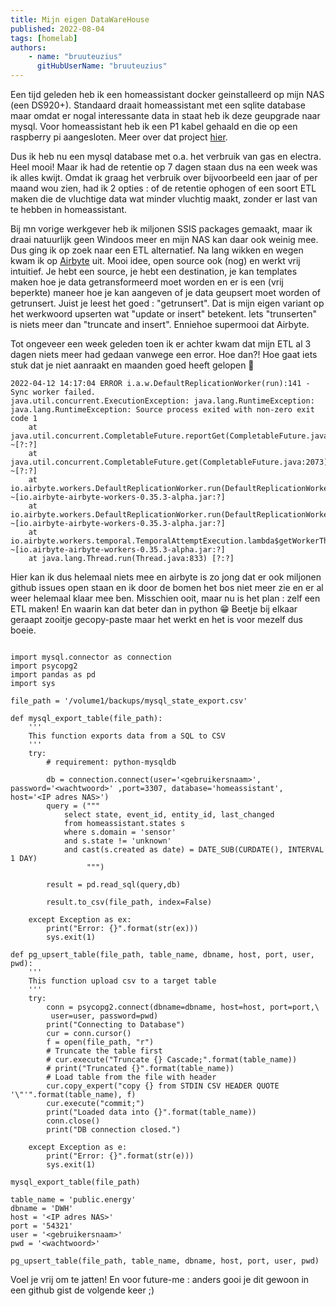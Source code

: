 ```yaml
---
title: Mijn eigen DataWareHouse
published: 2022-08-04
tags: [homelab]
authors: 
    - name: "bruuteuzius"
      gitHubUserName: "bruuteuzius"
---
```


Een tijd geleden heb ik een homeassistant docker geinstalleerd op mijn NAS (een DS920+). Standaard draait homeassistant met een sqlite database maar omdat er nogal interessante data in staat heb ik deze geupgrade naar mysql. Voor homeassistant heb ik een P1 kabel gehaald en die op een raspberry pi aangesloten. Meer over dat project [hier](https://bruuteuziusbuilds.wordpress.com/2021/03/22/inzicht-in-stroom-en-gas-verbruik/).

Dus ik heb nu een mysql database met o.a. het verbruik van gas en electra. Heel mooi! Maar ik had de retentie op 7 dagen staan dus na een week was ik alles kwijt. Omdat ik graag het verbruik over bijvoorbeeld een jaar of per maand wou zien, had ik 2 opties : of de retentie ophogen of een soort ETL maken die de vluchtige data wat minder vluchtig maakt, zonder er last van te hebben in homeassistant.

Bij mn vorige werkgever heb ik miljonen SSIS packages gemaakt, maar ik draai natuurlijk geen Windoos meer en mijn NAS kan daar ook weinig mee. Dus ging ik op zoek naar een ETL alternatief. Na lang wikken en wegen kwam ik op [Airbyte](https://airbyte.com/) uit. Mooi idee, open source ook (nog) en werkt vrij intuitief. Je hebt een source, je hebt een destination, je kan templates maken hoe je data getransformeerd moet worden en er is een (vrij beperkte) maneer hoe je kan aangeven of je data geupsert moet worden of getrunsert. Juist je leest het goed : "getrunsert". Dat is mijn eigen variant op het werkwoord upserten wat "update or insert" betekent. Iets "trunserten" is niets meer dan "truncate and insert". Enniehoe supermooi dat Airbyte.

Tot ongeveer een week geleden toen ik er achter kwam dat mijn ETL al 3 dagen niets meer had gedaan vanwege een error. Hoe dan?! Hoe gaat iets stuk dat je niet aanraakt en maanden goed heeft gelopen 🤬

```
2022-04-12 14:17:04 ERROR i.a.w.DefaultReplicationWorker(run):141 - Sync worker failed.
java.util.concurrent.ExecutionException: java.lang.RuntimeException: java.lang.RuntimeException: Source process exited with non-zero exit code 1
	at java.util.concurrent.CompletableFuture.reportGet(CompletableFuture.java:396) ~[?:?]
	at java.util.concurrent.CompletableFuture.get(CompletableFuture.java:2073) ~[?:?]
	at io.airbyte.workers.DefaultReplicationWorker.run(DefaultReplicationWorker.java:134) ~[io.airbyte-airbyte-workers-0.35.3-alpha.jar:?]
	at io.airbyte.workers.DefaultReplicationWorker.run(DefaultReplicationWorker.java:49) ~[io.airbyte-airbyte-workers-0.35.3-alpha.jar:?]
	at io.airbyte.workers.temporal.TemporalAttemptExecution.lambda$getWorkerThread$2(TemporalAttemptExecution.java:174) ~[io.airbyte-airbyte-workers-0.35.3-alpha.jar:?]
	at java.lang.Thread.run(Thread.java:833) [?:?]
```

Hier kan ik dus helemaal niets mee en airbyte is zo jong dat er ook miljonen github issues open staan en ik door de bomen het bos niet meer zie en er al weer helemaal klaar mee ben. Misschien ooit, maar nu is het plan : zelf een ETL maken! En waarin kan dat beter dan in python 😁 Beetje bij elkaar geraapt zooitje gecopy-paste maar het werkt en het is voor mezelf dus boeie.

```

import mysql.connector as connection
import psycopg2
import pandas as pd
import sys

file_path = '/volume1/backups/mysql_state_export.csv'

def mysql_export_table(file_path):
    '''
    This function exports data from a SQL to CSV
    '''
    try:
        # requirement: python-mysqldb

        db = connection.connect(user='<gebruikersnaam>', password='<wachtwoord>' ,port=3307, database='homeassistant', host='<IP adres NAS>')
        query = ("""
            select state, event_id, entity_id, last_changed 
            from homeassistant.states s 
            where s.domain = 'sensor' 
            and s.state != 'unknown' 
            and cast(s.created as date) = DATE_SUB(CURDATE(), INTERVAL 1 DAY)                
                 """) 

        result = pd.read_sql(query,db)

        result.to_csv(file_path, index=False)
        
    except Exception as ex:
        print("Error: {}".format(str(ex)))
        sys.exit(1)

def pg_upsert_table(file_path, table_name, dbname, host, port, user, pwd):
    '''
    This function upload csv to a target table
    '''
    try:
        conn = psycopg2.connect(dbname=dbname, host=host, port=port,\
         user=user, password=pwd)
        print("Connecting to Database")
        cur = conn.cursor()
        f = open(file_path, "r")
        # Truncate the table first
        # cur.execute("Truncate {} Cascade;".format(table_name))
        # print("Truncated {}".format(table_name))
        # Load table from the file with header
        cur.copy_expert("copy {} from STDIN CSV HEADER QUOTE '\"'".format(table_name), f)
        cur.execute("commit;")
        print("Loaded data into {}".format(table_name))
        conn.close()
        print("DB connection closed.")

    except Exception as e:
        print("Error: {}".format(str(e)))
        sys.exit(1)

mysql_export_table(file_path)

table_name = 'public.energy'
dbname = 'DWH'
host = '<IP adres NAS>'
port = '54321'
user = '<gebruikersnaam>'
pwd = '<wachtwoord>'

pg_upsert_table(file_path, table_name, dbname, host, port, user, pwd)

```

Voel je vrij om te jatten! En voor future-me : anders gooi je dit gewoon in een github gist de volgende keer ;)
